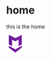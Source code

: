 # home

this is the home

![alt text][logo]

[logo]: https://github.com/adam-p/markdown-here/raw/master/src/common/images/icon48.png "Logo Title Text 2"
